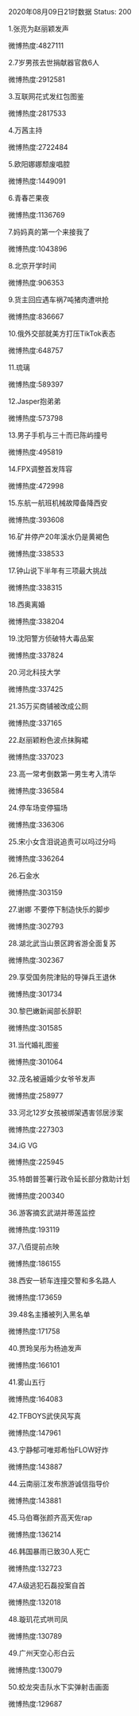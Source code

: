 2020年08月09日21时数据
Status: 200

1.张亮为赵丽颖发声

微博热度:4827111

2.7岁男孩去世捐献器官救6人

微博热度:2912581

3.互联网花式发红包图鉴

微博热度:2817533

4.万茜主持

微博热度:2722484

5.欧阳娜娜颓废唱腔

微博热度:1449091

6.青春芒果夜

微博热度:1136769

7.妈妈真的第一个来接我了

微博热度:1043896

8.北京开学时间

微博热度:906353

9.货主回应遇车祸7吨猪肉遭哄抢

微博热度:836667

10.俄外交部就美方打压TikTok表态

微博热度:648757

11.琉璃

微博热度:589397

12.Jasper抱弟弟

微博热度:573798

13.男子手机与三十而已陈屿撞号

微博热度:495819

14.FPX调整首发阵容

微博热度:472998

15.东航一航班机械故障备降西安

微博热度:393608

16.矿井停产20年溪水仍是黄褐色

微博热度:338533

17.钟山说下半年有三项最大挑战

微博热度:338315

18.西奥离婚

微博热度:338204

19.沈阳警方侦破特大毒品案

微博热度:337824

20.河北科技大学

微博热度:337425

21.35万买商铺被改成公厕

微博热度:337165

22.赵丽颖粉色波点抹胸裙

微博热度:337023

23.高一常考倒数第一男生考入清华

微博热度:336584

24.停车场变停猫场

微博热度:336306

25.宋小女含泪说追责可以吗过分吗

微博热度:336264

26.石金水

微博热度:303159

27.谢娜 不要停下制造快乐的脚步

微博热度:302793

28.湖北武当山景区跨省游全面复苏

微博热度:302367

29.享受国务院津贴的导弹兵王退休

微博热度:301734

30.黎巴嫩新闻部长辞职

微博热度:301585

31.当代婚礼图鉴

微博热度:301064

32.茂名被逼婚少女爷爷发声

微博热度:258977

33.河北12岁女孩被绑架遇害邻居涉案

微博热度:227303

34.iG VG

微博热度:225945

35.特朗普签署行政令延长部分救助计划

微博热度:200340

36.游客摘玄武湖并蒂莲监控

微博热度:193119

37.八佰提前点映

微博热度:186155

38.西安一轿车连撞交警和多名路人

微博热度:173659

39.48名主播被列入黑名单

微博热度:171758

40.贾玲吴彤为杨迪发声

微博热度:166101

41.雾山五行

微博热度:164083

42.TFBOYS武侠风写真

微博热度:147961

43.宁静郁可唯郑希怡FLOW好炸

微博热度:143887

44.云南丽江发布旅游诚信指导价

微博热度:143881

45.马伯骞张颜齐高天佐rap

微博热度:136214

46.韩国暴雨已致30人死亡

微博热度:132723

47.A级逃犯石磊投案自首

微博热度:132018

48.璇玑花式哄司凤

微博热度:130789

49.广州天空心形白云

微博热度:130079

50.蛟龙突击队水下实弹射击画面

微博热度:129687

